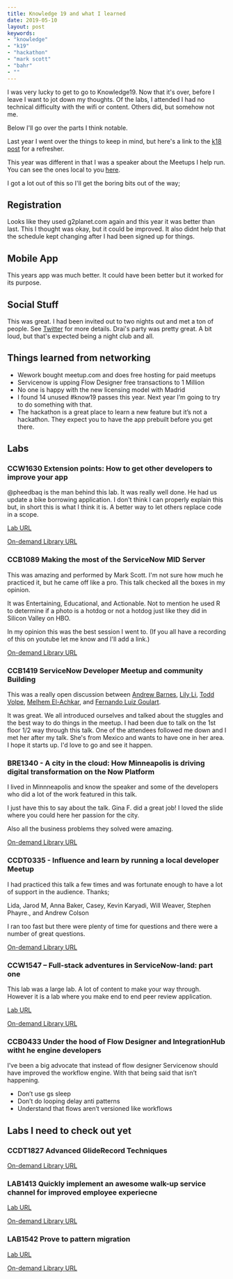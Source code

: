 ```yaml
---
title: Knowledge 19 and what I learned
date: 2019-05-10
layout: post
keywords:
- "knowledge"
- "k19"
- "hackathon"
- "mark scott"
- "bahr"
- ""
---
```


I was very lucky to get to go to Knowledge19.  Now that it's over, before I leave I want to jot down my thoughts.
Of the labs, I attended I had no technical difficulty with the wifi or content.  Others did, but somehow not me.

<!--more-->

Below I'll go over the parts I think notable.

Last year I went over the things to keep in mind, but here's a link to the [k18 post](/k18) for a refresher.

This year was different in that I was a speaker about the Meetups I help run.  You can see the ones local to you [here](https://www.meetup.com/pro/servicenowdevprogram/).

I got a lot out of this so I'll get the boring bits out of the way;

## Registration

Looks like they used g2planet.com again and this year it was better than last.  This I thought was okay, but it could be improved.  It also didnt help that the schedule kept changing after I had been signed up for things.

## Mobile App

This years app was much better.  It could have been better but it worked for its purpose.  

## Social Stuff

This was great.  I had been invited out to two nights out and met a ton of people.  See [Twitter](https://twitter.com/phxdev/status/1125984190359465985) for more details.  Drai's party was pretty great.  A bit loud, but that's expected being a night club and all.

## Things learned from networking

- Wework bought meetup.com and does free hosting for paid meetups
- Servicenow is upping Flow Designer free transactions to 1 Million
- No one is happy with the new licensing model with Madrid
- I found 14 unused #know19 passes this year. Next year I’m going to try to do something with that. 
- The hackathon is a great place to learn a new feature but it’s not a hackathon. They expect you to have the app prebuilt before you get there. 

## Labs

### CCW1630 Extension points: How to get other developers to improve your app

@pheedbaq is the man behind this lab.  It was really well done.  He had us update a bike borrowing application.  I don't think I can properly explain this but, in short this is what I think it is.   A better way to let others replace code in a scope.

[Lab URL](https://developer.servicenow.com/app.do#!/event/knowledge19/CCW1630)

[On-demand Library URL](https://community.servicenow.com/community?id=community_article&sys_id=5c66ef9cdb9d3b0422e0fb2439961903)

### CCB1089 Making the most of the ServiceNow MID Server

This was amazing and performed by Mark Scott.  I'm not sure how much he practiced it, but he came off like a pro.  This talk checked all the boxes in my opinion.

It was Entertaining, Educational, and Actionable.  Not to mention he used R to determine if a photo is a hotdog or not a hotdog just like they did in Silicon Valley on HBO.  

In my opinion this was the best session I went to.  (If you all have a recording of this on youtube let me know and I'll add a link.)

[On-demand Library URL](https://community.servicenow.com/community?id=community_article&sys_id=6246e75cdb9d3b0422e0fb2439961979)

### CCB1419 ServiceNow Developer Meetup and community Building

This was a really open discussion between 
[Andrew Barnes](https://www.meetup.com/RDU-ServiceNow-Developer-Meetup/members/215745765/profile/), 
[Lily Li](https://www.meetup.com/Orlando-ServiceNow-Developer-Meetup/members/212809016/profile), 
[Todd Volpe](https://www.meetup.com/South-Florida-ServiceNow-Developer-Meetup/members/189027559/profile/), 
[Melhem El-Achkar](https://www.meetup.com/Munchen-ServiceNow-Developer-Meetup/members/203263765/profile/),
and [Fernando Luiz Goulart](https://www.meetup.com/Sao-Paulo-ServiceNow-Developer-Meetup/members/189217600/profile/).

It was great.  We all introduced ourselves and talked about the stuggles and the best way to do things in the meetup.  I had been due to talk on the 1st floor 1/2 way through this talk.  One of the attendees followed me down and I met her after my talk.  She's from Mexico and wants to have one in her area.  I hope it starts up.  I'd love to go and see it happen.

### BRE1340 - A city in the cloud: How Minneapolis is driving digital transformation on the Now Platform

I lived in Minnneapolis and know the speaker and some of the developers who did a lot of the work featured in this talk.

I just have this to say about the talk.  Gina F. did a great job!  I loved the slide where you could here her passion for the city.

Also all the business problems they solved were amazing.

[On-demand Library URL](https://community.servicenow.com/community?id=community_article&sys_id=4846235cdb9d3b0422e0fb24399619e2)

### CCDT0335 - Influence and learn by running a local developer Meetup

I had practiced this talk a few times and was fortunate enough to have a lot of support in the audience.  Thanks;

Lida,
Jarod M,
Anna Baker,
Casey, 
Kevin Karyadi,
Will Weaver,
Stephen Phayre., and
Andrew Colson

I ran too fast but there were plenty of time for questions and there were a number of great questions.

[On-demand Library URL](https://community.servicenow.com/community?id=community_article&sys_id=d246a75cdb9d3b0422e0fb24399619a5)

### CCW1547 – Full-stack adventures in ServiceNow-land: part one

This lab was a large lab.  A lot of content to make your way through.  However it is a lab where you make end to end peer review application.

[Lab URL](https://developer.servicenow.com/app.do#!/event/knowledge19/CCW1547)

[On-demand Library URL](https://community.servicenow.com/community?id=community_article&sys_id=b3462f5cdb9d3b0422e0fb2439961953)

### CCB0433 Under the hood of Flow Designer and IntegrationHub witht he engine developers

I’ve been a big advocate that instead of flow designer Servicenow should have improved the workflow engine. 
With that being said that isn’t happening. 

- Don’t use gs sleep
- Don’t do looping delay anti patterns
- Understand that flows aren’t versioned like workflows 


## Labs I need to check out yet

### CCDT1827 Advanced GlideRecord Techniques

[On-demand Library URL](https://community.servicenow.com/community?id=community_article&sys_id=7e66abdcdb9d3b0422e0fb243996190d)

### LAB1413 Quickly implement an awesome walk-up service channel for improved employee experiecne

[Lab URL](https://developer.servicenow.com/app.do#!/event/knowledge19/LAB1413)

[On-demand Library URL](https://community.servicenow.com/community?id=community_article&sys_id=b056639cdb9d3b0422e0fb243996193d)

### LAB1542 Prove to pattern migration

[Lab URL](https://developer.servicenow.com/app.do#!/event/knowledge19/LAB1542)

[On-demand Library URL](https://community.servicenow.com/community?id=community_article&sys_id=6866ef9cdb9d3b0422e0fb24399619c2)
